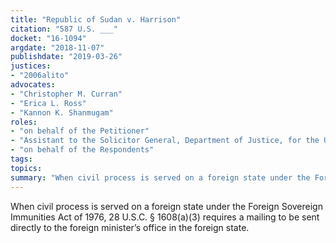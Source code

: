 ```yaml
---
title: "Republic of Sudan v. Harrison"
citation: "587 U.S. ___"
docket: "16-1094"
argdate: "2018-11-07"
publishdate: "2019-03-26"
justices:
- "2006alito"
advocates:
- "Christopher M. Curran"
- "Erica L. Ross"
- "Kannon K. Shanmugam"
roles:
- "on behalf of the Petitioner"
- "Assistant to the Solicitor General, Department of Justice, for the United States, as amicus curiae, supporting the Petitioner"
- "on behalf of the Respondents"
tags:
topics:
summary: "When civil process is served on a foreign state under the Foreign Sovereign Immunities Act of 1976, 28 U.S.C. § 1608(a)(3) requires a mailing to be sent directly to the foreign minister’s office in the foreign state."
---
```

When civil process is served on a foreign state under the Foreign Sovereign Immunities Act of 1976, 28 U.S.C. § 1608(a)(3) requires a mailing to be sent directly to the foreign minister’s office in the foreign state.